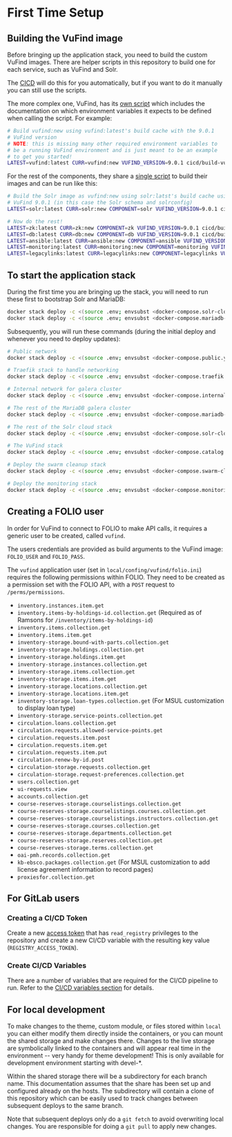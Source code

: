 # First Time Setup

## Building the VuFind image

Before bringing up the application stack, you need to build the custom
VuFind images. There are helper scripts in this repository to build one
for each service, such as VuFind and Solr.

The [CICD](CICD.md) will do this for you automatically, but if you want to
do it manually you can still use the scripts.

The more complex one, VuFind, has its
[own script](https://github.com/MSU-Libraries/catalog/blob/main/cicd/build-vufind)
which includes the documentation on which environment variables it expects
to be defined when calling the script. For example:

```bash
# Build vufind:new using vufind:latest's build cache with the 9.0.1
# VuFind version
# NOTE: this is missing many other required environment variables to
# be a running VuFind environment and is just meant to be an example
# to get you started!
LATEST=vufind:latest CURR=vufind:new VUFIND_VERSION=9.0.1 cicd/build-vufind
```

For the rest of the components, they share a
[single script](https://github.com/MSU-Libraries/catalog/blob/main/cicd/build-general)
to build their images and can be run like this:

<!-- markdownlint-disable MD013 -->
```bash
# Build the Solr image as vufind:new using solr:latst's build cache using data from
# VuFind 9.0.1 (in this case the Solr schema and solrconfig)
LATEST=solr:latest CURR=solr:new COMPONENT=solr VUFIND_VERSION=9.0.1 cicd/build-general

# Now do the rest!
LATEST=zk:latest CURR=zk:new COMPONENT=zk VUFIND_VERSION=9.0.1 cicd/build-general
LATEST=db:latest CURR=db:new COMPONENT=db VUFIND_VERSION=9.0.1 cicd/build-general
LATEST=ansible:latest CURR=ansible:new COMPONENT=ansible VUFIND_VERSION=9.0.1 cicd/build-general
LATEST=monitoring:latest CURR=monitoring:new COMPONENT=monitoring VUFIND_VERSION=9.0.1 cicd/build-general
LATEST=legacylinks:latest CURR=legacylinks:new COMPONENT=legacylinks VUFIND_VERSION=9.0.1 cicd/build-general
```
<!-- markdownlint-enable MD013 -->

## To start the application stack

During the first time you are bringing up the stack, you will need
to run these first to bootstrap Solr and MariaDB:

<!-- markdownlint-disable MD013 -->
```bash
docker stack deploy -c <(source .env; envsubst <docker-compose.solr-cloud-bootstrap.yml) solr
docker stack deploy -c <(source .env; envsubst <docker-compose.mariadb-cloud-bootstrap.yml) mariadb
```
<!-- markdownlint-enable MD013 -->

Subsequently, you will run these commands (during the initial deploy
and whenever you need to deploy updates):

<!-- markdownlint-disable MD013 -->
```bash
# Public network
docker stack deploy -c <(source .env; envsubst <docker-compose.public.yml) public

# Traefik stack to handle networking
docker stack deploy -c <(source .env; envsubst <docker-compose.traefik.yml) traefik

# Internal network for galera cluster
docker stack deploy -c <(source .env; envsubst <docker-compose.internal.yml) internal

# The rest of the MariaDB galera cluster
docker stack deploy -c <(source .env; envsubst <docker-compose.mariadb-cloud.yml) mariadb

# The rest of the Solr cloud stack
docker stack deploy -c <(source .env; envsubst <docker-compose.solr-cloud.yml) solr

# The VuFind stack
docker stack deploy -c <(source .env; envsubst <docker-compose.catalog.yml) catalog

# Deploy the swarm cleanup stack
docker stack deploy -c <(source .env; envsubst <docker-compose.swarm-cleanup.yml) swarm-cleanup

# Deploy the monitoring stack
docker stack deploy -c <(source .env; envsubst <docker-compose.monitoring.yml) monitoring
```
<!-- markdownlint-enable MD013 -->

## Creating a FOLIO user

In order for VuFind to connect to FOLIO to make API calls, it
requires a generic user to be created, called `vufind`.

The users credentials are provided as build arguments to the VuFind image:
`FOLIO_USER` and `FOLIO_PASS`.

The `vufind` application user (set in `local/confing/vufind/folio.ini`)
requires the following permissions within FOLIO. They need to be created
as a permission set with the FOLIO API, with a `POST` request to
`/perms/permissions`.

* `inventory.instances.item.get`
* `inventory.items-by-holdings-id.collection.get` (Required as of Ramsons for
  `/inventory/items-by-holdings-id`)
* `inventory.items.collection.get`
* `inventory.items.item.get`
* `inventory-storage.bound-with-parts.collection.get`
* `inventory-storage.holdings.collection.get`
* `inventory-storage.holdings.item.get`
* `inventory-storage.instances.collection.get`
* `inventory-storage.items.collection.get`
* `inventory-storage.items.item.get`
* `inventory-storage.locations.collection.get`
* `inventory-storage.locations.item.get`
* `inventory-storage.loan-types.collection.get` (For MSUL customization
  to display loan type)
* `inventory-storage.service-points.collection.get`
* `circulation.loans.collection.get`
* `circulation.requests.allowed-service-points.get`
* `circulation.requests.item.post`
* `circulation.requests.item.get`
* `circulation.requests.item.put`
* `circulation.renew-by-id.post`
* `circulation-storage.requests.collection.get`
* `circulation-storage.request-preferences.collection.get`
* `users.collection.get`
* `ui-requests.view`
* `accounts.collection.get`
* `course-reserves-storage.courselistings.collection.get`
* `course-reserves-storage.courselistings.courses.collection.get`
* `course-reserves-storage.courselistings.instructors.collection.get`
* `course-reserves-storage.courses.collection.get`
* `course-reserves-storage.departments.collection.get`
* `course-reserves-storage.reserves.collection.get`
* `course-reserves-storage.terms.collection.get`
* `oai-pmh.records.collection.get`
* `kb-ebsco.packages.collection.get` (For MSUL customization to add license
  agreement information to record pages)
* `proxiesfor.collection.get`

## For GitLab users

### Creating a CI/CD Token

Create a new [access token](https://gitlab.msu.edu/help/user/project/settings/project_access_tokens)
that has `read_registry` privileges to the repository and create a new
CI/CD variable with the resulting key value (`REGISTRY_ACCESS_TOKEN`).

### Create CI/CD Variables

There are a number of variables that are required for the CI/CD pipeline
to run. Refer to the [CI/CD variables section](CICD.md#variables) for details.

## For local development

To make changes to the theme, custom module, or files stored within `local`
you can either modify them directly inside the containers, or you can mount
the shared storage and make changes there. Changes to the live storage are
symbolically linked to the containers and will appear real time in the
environment -- very handy for theme development! This is only available for
development environment starting with devel-\*.

Within the shared storage there will be a subdirectory for each branch name.
This documentation assumes that the share has been set up and configured
already on the hosts. The subdirectory will contain a clone of this repository
which can be easily used to track changes between subsequent deploys to
the same branch.

Note that subsequent deploys only do a `git fetch` to avoid overwriting
local changes. You are responsible for doing a `git pull` to apply new changes.
